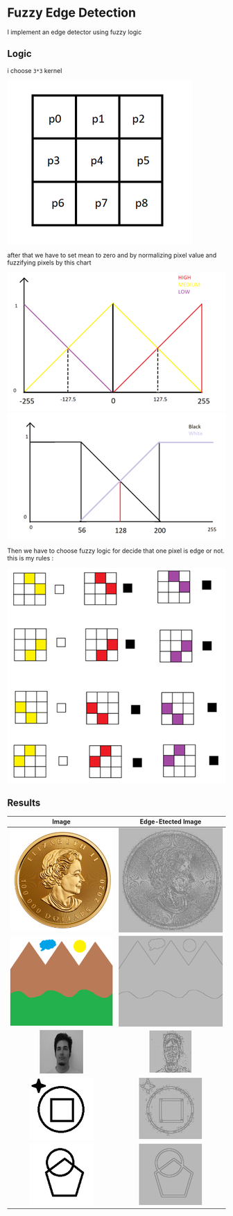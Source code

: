 # Fuzzy Edge Detection

I implement an edge detector using fuzzy logic

## Logic
i choose `3*3` kernel

![](./kernel.png)

after that we have to set mean to zero and by normalizing pixel value and fuzzifying pixels by this chart

![](./fuzzyset.png)
![](./BlackorWhite.png)

Then we have to choose fuzzy logic for decide that one pixel is edge or not. this is my rules :

![](./rules.png)

## Results
Image             |  Edge-Etected Image
:-------------------------:|:-------------------------:
![](./coin.jpg)  |  ![](./EDGE-coin.jpg)
![](./nature.png)| ![](./EDGE-nature.png)
![](./face-random-persom-from-dataset.jpg)| ![](./EDGE-face-random-persom-from-dataset.jpg)
![](./pic1.jpg) | ![](./EDGE-pic1.jpg)
![](./pic2.png) | ![](./EDGE-pic2.png)
